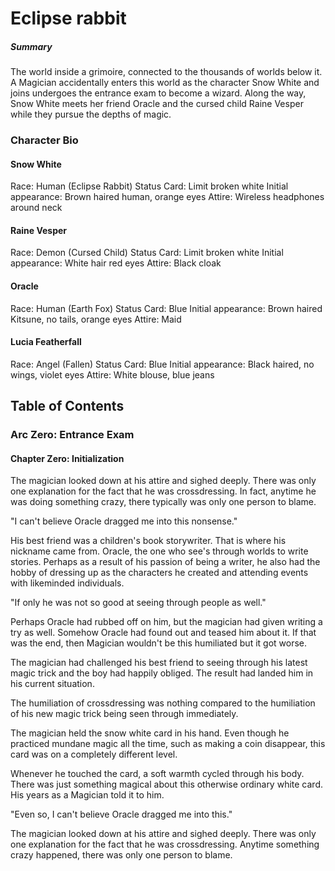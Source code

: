 # Eclipse rabbit

##### Summary

The world inside a grimoire, connected to the thousands of worlds below it. A Magician accidentally enters this world as the character Snow White and joins undergoes the entrance exam to become a wizard. Along the way, Snow White meets her friend Oracle and the cursed child Raine Vesper while they pursue the depths of magic.

### Character Bio

#### Snow White
Race: Human (Eclipse Rabbit)
Status Card: Limit broken white
Initial appearance: Brown haired human, orange eyes
Attire: Wireless headphones around neck

#### Raine Vesper
Race: Demon (Cursed Child)
Status Card: Limit broken white
Initial appearance: White hair red eyes
Attire: Black cloak

#### Oracle
Race: Human (Earth Fox)
Status Card: Blue
Initial appearance: Brown haired Kitsune, no tails, orange eyes
Attire: Maid

#### Lucia Featherfall
Race: Angel (Fallen)
Status Card: Blue
Initial appearance: Black haired, no wings, violet eyes
Attire: White blouse, blue jeans

## Table of Contents

### Arc Zero: Entrance Exam

#### Chapter Zero: Initialization

The magician looked down at his attire and sighed deeply. There was only one explanation for the fact that he was crossdressing. In fact, anytime he was doing something crazy, there typically was only one person to blame.

"I can't believe Oracle dragged me into this nonsense."

His best friend was a children's book storywriter. That is where his nickname came from. Oracle, the one who see's through worlds to write stories. Perhaps as a result of his passion of being a writer, he also had the hobby of dressing up as the characters he created and attending events with likeminded individuals.

"If only he was not so good at seeing through people as well."

Perhaps Oracle had rubbed off on him, but the magician had given writing a try as well. Somehow Oracle had found out and teased him about it. If that was the end, then Magician wouldn't be this humiliated but it got worse.

The magician had challenged his best friend to seeing through his latest magic trick and the boy had happily obliged. The result had landed him in his current situation.

The humiliation of crossdressing was nothing compared to the humiliation of his new magic trick being seen through immediately.



The magician held the snow white card in his hand. Even though he practiced mundane magic all the time, such as making a coin disappear, this card was on a completely different level.

Whenever he touched the card, a soft warmth cycled through his body. There was just something magical about this otherwise ordinary white card. His years as a Magician told it to him.

"Even so, I can't believe Oracle dragged me into this."

The magician looked down at his attire and sighed deeply. There was only one explanation for the fact that he was crossdressing. Anytime something crazy happened, there was only one person to blame.
